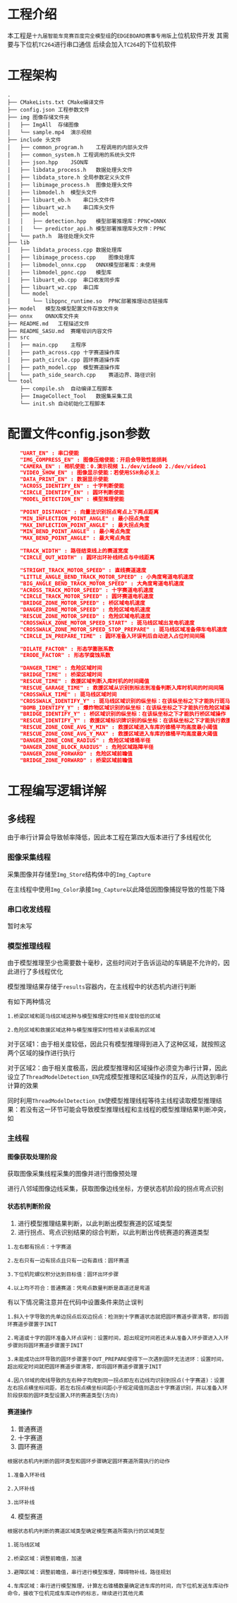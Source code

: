 # 工程介绍
本工程是`十九届智能车竞赛百度完全模型组`的`EDGEBOARD赛事专用版`上位机软件开发
其需要与下位机`TC264`进行串口通信
后续会加入`TC264`的下位机软件

# 工程架构
```
.
├── CMakeLists.txt CMake编译文件
├── config.json	工程参数文件
├── img	图像存储文件夹
│   ├── ImgAll	存储图像
│   └── sample.mp4	演示视频
├── include	头文件
│   ├── common_program.h	工程调用的内部头文件
│   ├── common_system.h	工程调用的系统头文件
│   ├── json.hpp	JSON库
│   ├── libdata_process.h	数据处理头文件
│   ├── libdata_store.h	全局参数定义头文件
│   ├── libimage_process.h	图像处理头文件
│   ├── libmodel.h	模型头文件
│   ├── libuart_eb.h	串口头文件件
│   ├── libuart_wz.h	串口库头文件
│   ├── model
│   │   ├── detection.hpp	模型部署推理库：PPNC+ONNX
│   │   └── predictor_api.h	模型部署推理库头文件：PPNC
│   └── path.h	路径处理头文件
├── lib
│   ├── libdata_process.cpp	数据处理库
│   ├── libimage_process.cpp	图像处理库
│   ├── libmodel_onnx.cpp	ONNX模型部署库：未使用
│   ├── libmodel_ppnc.cpp	模型库
│   ├── libuart_eb.cpp	串口收发同步库
│   ├── libuart_wz.cpp	串口库
│   └── model
│       └── libppnc_runtime.so	PPNC部署推理动态链接库
├── model	模型及模型配置文件存放文件夹
├── onnx	ONNX库文件夹
├── README.md	工程描述文件
├── README_SASU.md	赛曙培训内容文件
├── src
│   ├── main.cpp	主程序
│   ├── path_across.cpp	十字赛道操作库
│   ├── path_circle.cpp	圆环赛道操作库
│   ├── path_model.cpp	模型赛道操作库
│   └── path_side_search.cpp	赛道边界、路径识别
└── tool
    ├── compile.sh	自动编译工程脚本
    ├── ImageCollect_Tool	数据集采集工具
    └── init.sh	自动初始化工程脚本
```
# 配置文件config.json参数
```json
	"UART_EN" : 串口使能
	"IMG_COMPRESS_EN" : 图像压缩使能：开启会导致性能损耗
	"CAMERA_EN" : 相机使能：0.演示视频 1./dev/video0 2./dev/video1
	"VIDEO_SHOW_EN" : 图像显示使能：若使用SSH务必关上
	"DATA_PRINT_EN" : 数据显示使能
	"ACROSS_IDENTIFY_EN" : 十字判断使能
	"CIRCLE_IDENTIFY_EN" : 圆环判断使能
	"MODEL_DETECTION_EN" : 模型推理使能

	"POINT_DISTANCE" : 向量法识别拐点弯点上下两点距离
	"MIN_INFLECTION_POINT_ANGLE" : 最小拐点角度
	"MAX_INFLECTION_POINT_ANGLE" : 最大拐点角度
	"MIN_BEND_POINT_ANGLE" : 最小弯点角度
	"MAX_BEND_POINT_ANGLE" : 最大弯点角度

	"TRACK_WIDTH" : 路径结束线上的赛道宽度
	"CIRCLE_OUT_WIDTH" : 圆环出环补线终点与中线距离

	"STRIGHT_TRACK_MOTOR_SPEED" : 直线赛道速度
	"LITTLE_ANGLE_BEND_TRACK_MOTOR_SPEED" : 小角度弯道电机速度
	"BIG_ANGLE_BEND_TRACK_MOTOR_SPEED" : 大角度弯道电机速度
	"ACROSS_TRACK_MOTOR_SPEED" : 十字赛道电机速度
	"CIRCLE_TRACK_MOTOR_SPEED" : 圆环赛道电机速度
	"BRIDGE_ZONE_MOTOR_SPEED" : 桥区域电机速度
	"DANGER_ZONE_MOTOR_SPEED" : 危险区域电机速度
	"RESCUE_ZONE_MOTOR_SPEED" : 危险区域电机速度
	"CROSSWALK_ZONE_MOTOR_SPEED_START" : 斑马线区域出发电机速度
	"CROSSWALK_ZONE_MOTOR_SPEED_STOP_PREPARE" : 斑马线区域准备停车电机速度
	"CIRCLE_IN_PREPARE_TIME" : 圆环准备入环误判后自动进入占位时间间隔

	"DILATE_FACTOR" : 形态学膨胀系数
	"ERODE_FACTOR" : 形态学腐蚀系数

	"DANGER_TIME" : 危险区域时间
	"BRIDGE_TIME" : 桥梁区域时间
	"RESCUE_TIME" : 救援区域判断入库时机的时间阈值
	"RESCUE_GARAGE_TIME" : 救援区域从识别到标志到准备判断入库时机间的时间间隔
	"CROSSWALK_TIME" : 斑马线区域时间
	"CROSSWALK_IDENTIFY_Y" : 斑马线区域识别的纵坐标：在该纵坐标之下才能执行斑马线区域操作
	"BOMB_IDENTIFY_Y" : 爆炸物区域识别的纵坐标：在该纵坐标之下才能执行危险区域操作
	"BRIDGE_IDENTIFY_Y" : 桥区域识别的纵坐标：在该纵坐标之下才能执行桥区域操作
	"RESCUE_IDENTIFY_Y" : 救援区域标识牌识别的纵坐标：在该纵坐标之下才能执行救援区域操作
	"RESCUE_ZONE_CONE_AVG_Y_MIN" : 救援区域进入车库的锥桶平均高度最小阈值
	"RESCUE_ZONE_CONE_AVG_Y_MAX" : 救援区域进入车库的锥桶平均高度最大阈值
	"DANGER_ZONE_CONE_RADIUS" : 危险区域锥桶半径
	"DANGER_ZONE_BLOCK_RADIUS" : 危险区域路障半径
	"DANGER_ZONE_FORWARD" : 危险区域前瞻值
	"BRIDGE_ZONE_FORWARD" : 桥梁区域前瞻值
```
# 工程编写逻辑详解
## 多线程
由于串行计算会导致帧率降低，因此本工程在第四大版本进行了多线程优化
### 图像采集线程
采集图像并存储至`Img_Store`结构体中的`Img_Capture`

在主线程中使用`Img_Color`承接`Img_Capture`以此降低因图像捕捉导致的性能下降
### 串口收发线程
暂时未写
### 模型推理线程
由于模型推理至少也需要数十毫秒，这些时间对于告诉运动的车辆是不允许的，因此进行了多线程优化

模型推理结果存储于`results`容器内，在主线程中的状态机内进行判断

有如下两种情况
```
1.桥梁区域和斑马线区域这种与模型推理实时性相关度较低的区域

2.危险区域和救援区域这种与模型推理实时性相关读极高的区域
```
对于区域1：由于相关度较低，因此只有模型推理得到进入了这种区域，就按照这两个区域的操作进行执行

对于区域2：由于相关度极高，因此模型推理和区域操作必须变为串行计算，因此设立了`ThreadModelDetection_EN`完成模型推理和区域操作的互斥，从而达到串行计算的效果

同时利用`ThreadModelDetection_EN`使模型推理线程等待主线程读取模型推理结果：若没有这一环节可能会导致模型推理线程和主线程的模型推理结果判断冲突，如
### 主线程
#### 图像获取处理阶段
获取图像采集线程采集的图像并进行图像预处理

进行八邻域图像边线采集，获取图像边线坐标，方便状态机阶段的拐点弯点识别
#### 状态机判断阶段
1. 进行模型推理结果判断，以此判断出模型赛道的区域类型
2. 进行拐点、弯点识别结果的综合判断，以此判断出传统赛道的赛道类型
```
1.左右都有拐点：十字赛道

2.左右只有一边有拐点且只有一边有直线：圆环赛道

3.下位机陀螺仪积分达到目标值：圆环出环步骤

4.以上均不符合：普通赛道：凭弯点数量判断是直道还是弯道
```
有以下情况需注意并在代码中设置条件来防止误判
```
1.斜入十字导致的先单边拐点后双边拐点：检测到十字赛道状态就把圆环赛道步骤清零，即将圆环赛道步骤置于INIT

2.弯道或十字的圆环准备入环点误判：设置时间，超出规定时间若还未从准备入环步骤进入入环步骤则将圆环赛道步骤置于INIT

3.未能成功出环导致的圆环步骤置于OUT_PREPARE使得下一次遇到圆环无法进环：设置时间，超出规定时间就把圆环赛道步骤清零，即将圆环赛道步骤置于INIT

4.因八邻域的爬线导致的左右种子均爬到同一拐点即左右边线均识别到拐点(十字赛道)：设置左右拐点横坐标间距，若左右拐点横坐标间距小于规定阈值则退出十字赛道识别，并以准备入环阶段获取的圆环类型设置入环的赛道类型(方向)
```
#### 赛道操作
1. 普通赛道
2. 十字赛道
3. 圆环赛道
```
根据状态机内判断的圆环类型和圆环步骤确定圆环赛道所需执行的动作

1.准备入环补线

2.入环补线

3.出环补线
```
4. 模型赛道
```
根据状态机内判断的赛道区域类型确定模型赛道所需执行的区域类型

1.斑马线区域

2.桥梁区域：调整前瞻值，加速

3.避障区域：调整前瞻值，串行进行模型推理，障碍物补线，路径规划

4.车库区域：串行进行模型推理，计算左右锥桶数量确定进车库的时间，向下位机发送车库动作命令，接收下位机完成车库动作的标志，继续进行其他元素
```

